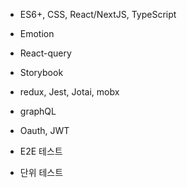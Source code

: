 - ES6+, CSS, React/NextJS, TypeScript  
- Emotion
- React-query
- Storybook
- redux, Jest, Jotai, mobx
- graphQL

- Oauth, JWT
- E2E 테스트
- 단위 테스트

